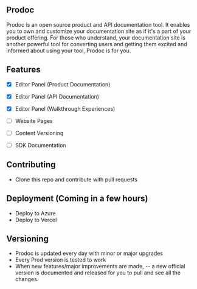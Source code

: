 ## Prodoc
Prodoc is an open source product and API documentation tool. It enables you to own and customize your documentation site as if it's a part of your product offering. For those who understand, your documentation site is another powerful tool for converting users and getting them excited and informed about using your tool, Prodoc is for you.


## Features
- [x] Editor Panel (Product Documentation)
- [x] Editor Panel (API Documentation)
- [x] Editor Panel (Walkthrough Experiences)
- [ ] Website Pages

- [ ] Content Versioning
- [ ] SDK Documentation

## Contributing
- Clone this repo and contribute with pull requests


## Deployment (Coming in a few hours)
- Deploy to Azure
- Deploy to Vercel

## Versioning
- Prodoc is updated every day with minor or major upgrades
- Every Prod version is tested to work
- When new features/major improvements are made, 
-- a new official version is documented and released for you to pull and see all the changes.
